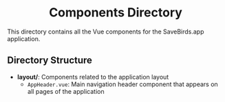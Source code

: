 <h1 align="center">Components Directory</h1>

This directory contains all the Vue components for the SaveBirds.app application.

## Directory Structure

- **layout/**: Components related to the application layout
  - `AppHeader.vue`: Main navigation header component that appears on all pages of the application 